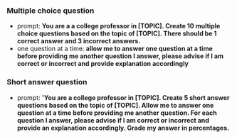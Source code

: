 ### Multiple choice question
- prompt: **You are a a college professor in [TOPIC]. Create 10 multiple choice questions based on the topic of [TOPIC]. There should be 1 correct answer and 3 incorrect answers.**
- one question at a time: **allow me to answer one question at a time before providing me another question I answer, please advise if I am correct or incorrect and provide explanation accordingly**

### Short answer question
- prompt: **'You are a college professor in [TOPIC]. Create 5 short answer questions based on the topic of [TOPIC]. Allow me to answer one question at a time before providing me another question. For each question I answer, please advise if I am correct or incorrect and provide an explanation accordingly. Grade my answer in percentages.**
